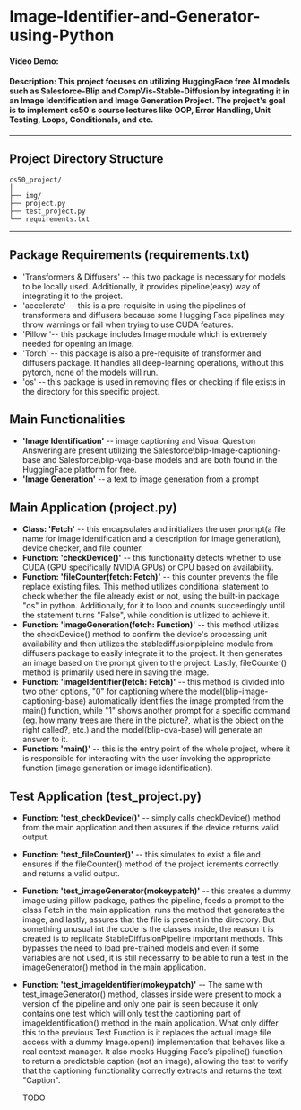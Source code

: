 # Image-Identifier-and-Generator-using-Python
#### Video Demo:  <URL HERE>
#### Description: This project focuses on utilizing HuggingFace free AI models such as Salesforce-Blip and CompVis-Stable-Diffusion by integrating it in an Image Identification and Image Generation Project. The project's goal is to implement cs50's course lectures like OOP, Error Handling, Unit Testing, Loops, Conditionals, and etc.

---

## Project Directory Structure
    cs50_project/
    │
    ├── img/ 
    ├── project.py
    ├── test_project.py
    └── requirements.txt 

---

## Package Requirements (requirements.txt)
+ 'Transformers & Diffusers' -- this two package is necessary for models to be locally used. Additionally, it provides pipeline(easy) way of integrating it to the project.
+ 'accelerate' -- this is a pre-requisite in using the pipelines of transformers and diffusers because some Hugging Face pipelines may throw warnings or fail when trying to use CUDA features.
+ 'Pillow '-- this package includes Image module which is extremely needed for opening an image.
+ 'Torch' -- this package is also a pre-requisite of transformer and diffusers package. It handles all deep-learning operations, without this pytorch, none of the models will run.
+ 'os' -- this package is used in removing files or checking if file exists in the directory for this specific project.


## Main Functionalities
+ **'Image Identification'** -- image captioning and Visual Question Answering are present utilizing the Salesforce\blip-Image-captioning-base and Salesforce\blip-vqa-base models and are both found in the HuggingFace platform for free.
+ **'Image Generation'** -- a text to image generation from a prompt
    

## Main Application (project.py)
+ **Class: 'Fetch'** -- this encapsulates and initializes the user prompt(a file name for image identification and a description for image generation), device checker, and file counter.
+ **Function: 'checkDevice()'** -- this functionality detects whether to use CUDA (GPU specifically NVIDIA GPUs) or CPU based on availability.
+ **Function: 'fileCounter(fetch: Fetch)'** -- this counter prevents the file replace existing files. This method utilizes conditional statement to check whether the file already exist or not, using the built-in package "os" in python. Additionally, for it to loop and counts succeedingly until the statement turns "False", while condition is utilized to achieve it.
+ **Function: 'imageGeneration(fetch: Function)'** -- this method utilizes the checkDevice() method to confirm the device's processing unit availability and then utilizes the stablediffusionpipleine module from diffusers package to easily integrate it to the project. It then generates an image based on the prompt given to the project. Lastly, fileCounter() method is primarily used here in saving the image.
+ **Function: 'imageIdentifier(fetch: Fetch)'** -- this method is divided into two other options, "0" for captioning where the model(blip-image-captioning-base) automatically identifies the image prompted from the main() function, while "1" shows another prompt for a specific command (eg. how many trees are there in the picture?, what is the object on the right called?, etc.) and the model(blip-qva-base) will generate an answer to it.
+ **Function: 'main()'** -- this is the entry point of the whole project, where it is responsible for interacting with the user invoking the appropriate function (image generation or image identification).


## Test Application (test_project.py)
+ **Function: 'test_checkDevice()'** -- simply calls checkDevice() method from the main application and then assures if the device returns valid output.
+ **Function: 'test_fileCounter()'** -- this simulates to exist a file and ensures if the fileCounter() method of the project icrements correctly and returns a valid output.
+ **Function: 'test_imageGenerator(mokeypatch)'** -- this creates a dummy image using pillow package, pathes the pipeline, feeds a prompt to the class Fetch in the main application, runs the method that generates the image, and lastly, assures that the file is present in the directory. But something unusual int the code is the classes inside, the reason it is created is to replicate StableDiffusionPipeline important methods. This bypasses the need to load pre-trained models and even if some variables are not used, it is still necessarry to be able to run a test in the imageGenerator() method in the main application.
+ **Function: 'test_imageIdentifier(mokeypatch)'** -- The same with test_imageGenerator() method, classes inside were present to mock a version of the pipeline and only one pair is seen because it only contains one test which will only test the captioning part of imageIdentification() method in the main application. What only differ this to the previous Test Function is it replaces the actual image file access with a dummy Image.open() implementation that behaves like a real context manager. It also mocks Hugging Face’s pipeline() function to return a predictable caption (not an image), allowing the test to verify that the captioning functionality correctly extracts and returns the text "Caption". 


    TODO
